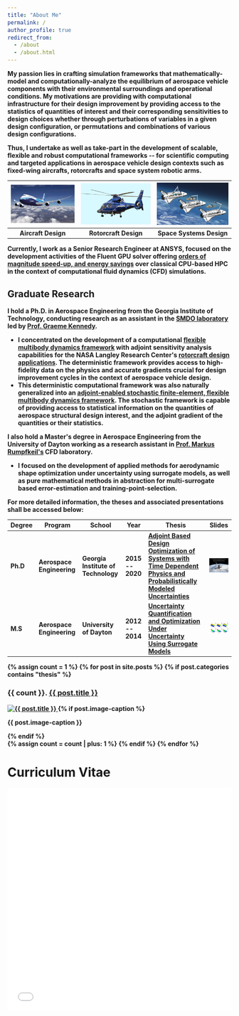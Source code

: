 ```yaml
---
title: "About Me"
permalink: /
author_profile: true
redirect_from: 
  - /about
  - /about.html
---
```


<b>

<b>

My passion lies in crafting simulation frameworks that mathematically-model and computationally-analyze the equilibrium of aerospace vehicle components with their environmental surroundings and operational conditions. My motivations are providing with computational infrastructure for their design improvement by providing access to the statistics of quantities of interest and their corresponding sensitivities to design choices whether through perturbations of variables in a given design configuration, or permutations and combinations of various design configurations. 

Thus, I undertake as well as take-part in the development of scalable, flexible and robust computational frameworks -- for scientific computing and targeted applications in aerospace vehicle design contexts such as fixed-wing aircrafts, rotorcrafts and space system robotic arms. 

| ![](../images/fixedwing.png) | ![](../images/rotorcraft.png) | ![](../images/spaceshuttle.png) |
| :--------------------------: | :---------------------------: | :-----------------------------: |
|       Aircraft Design        |       Rotorcraft Design       |      Space Systems Design       |

<b>

<b>

Currently, I work as a Senior Research Engineer at ANSYS, focused on the development activities of the Fluent GPU solver offering [orders of magnitude speed-up, and energy savings](https://www.ansys.com/blog/unleashing-the-full-power-of-gpus-for-ansys-fluent) over classical CPU-based HPC in the context of computational fluid dynamics (CFD) simulations. 

## Graduate Research

I hold a Ph.D. in Aerospace Engineering from the Georgia Institute of Technology, conducting research as an assistant in the [SMDO laboratory](https://gkennedy.gatech.edu/) led by [Prof. Graeme Kennedy](https://scholar.google.com/citations?user=LHqGhxkAAAAJ&hl=en). 

- I concentrated on the development of a computational [flexible multibody dynamics framework](https://github.com/smdogroup/tacs) with adjoint sensitivity analysis capabilities for the NASA Langley Research Center's [rotorcraft design applications](https://www.youtube.com/watch?v=-HM0KycBvnA). The deterministic framework provides access to high-fidelity data on the physics and accurate gradients crucial for design improvement cycles in the context of aerospace vehicle design.
- This deterministic computational framework was also naturally generalized into an [adjoint-enabled stochastic finite-element, flexible multibody dynamics framework](https://github.com/komahanb/stacs). The stochastic framework is capable of providing access to statistical information on the quantities of aerospace structural design interest, and the adjoint gradient of the quantities or their statistics.

I also hold a Master's degree in Aerospace Engineering from the University of Dayton working as a research assistant in [Prof. Markus Rumpfkeil's](https://scholar.google.com/citations?user=zCRdVjYAAAAJ&hl=en) CFD laboratory.

-  I focused on the development of applied methods for aerodynamic shape optimization under uncertainty using surrogate models, as well as pure mathematical methods in abstraction for multi-surrogate based error-estimation and training-point-selection.

For more detailed information, the theses and associated presentations shall be accessed below:

| Degree | Program               | School                          | Year         | Thesis                                                       | Slides                                                       |
| ------ | --------------------- | ------------------------------- | ------------ | ------------------------------------------------------------ | ------------------------------------------------------------ |
| Ph.D   | Aerospace Engineering | Georgia Institute of Technology | 2015 -- 2020 | [Adjoint Based Design Optimization of Systems with Time Dependent Physics and Probabilistically Modeled Uncertainties](http://hdl.handle.net/1853/63658) | <a href="../files/publications/komahan-boopathy-phd-defense.pdf"><img src="../files/phd-defense-slides-cover.png" alt="Slides Cover" style="width:100px;"></a> |
| M.S    | Aerospace Engineering | University of Dayton            | 2012 -- 2014 | [Uncertainty Quantification and Optimization Under Uncertainty Using Surrogate Models](http://rave.ohiolink.edu/etdc/view?acc_num=dayton1398302731) | <a href="../files/publications/komahan-boopathy-masters-defense.pdf"><img src="../files/masters-defense-slides-cover.png" alt="Slides Cover" style="width:100px;"></a> |


<div class="gallery">
{% assign count = 1 %}
{% for post in site.posts %}
    {% if post.categories contains "thesis" %}
    <div class="gallery-item">
        <h3>{{ count }}. <a href="{{ post.url }}">{{ post.title }}</a></h3>
        <a href="{{ post.url }}">
            <img src="{{ post.image | relative_url }}" alt="{{ post.title }}" class="gallery-image"/>
        </a>
        {% if post.image-caption %}
        <p class="image-caption">{{ post.image-caption }}</p>
        {% endif %}
    </div>
    {% assign count = count | plus: 1 %}
    {% endif %}
{% endfor %}
</div>

# Curriculum Vitae

<iframe src="../files/KomahanBoopathyCV.pdf" width="100%" height="500"  frameborder="yes" border="10" marginwidth="10"  marginheight="10"></iframe>